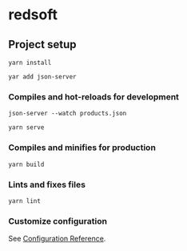 # redsoft

## Project setup
```
yarn install
```
```
yar add json-server
```


### Compiles and hot-reloads for development
```
json-server --watch products.json
```

```
yarn serve
```

### Compiles and minifies for production
```
yarn build
```

### Lints and fixes files
```
yarn lint
```

### Customize configuration
See [Configuration Reference](https://cli.vuejs.org/config/).



